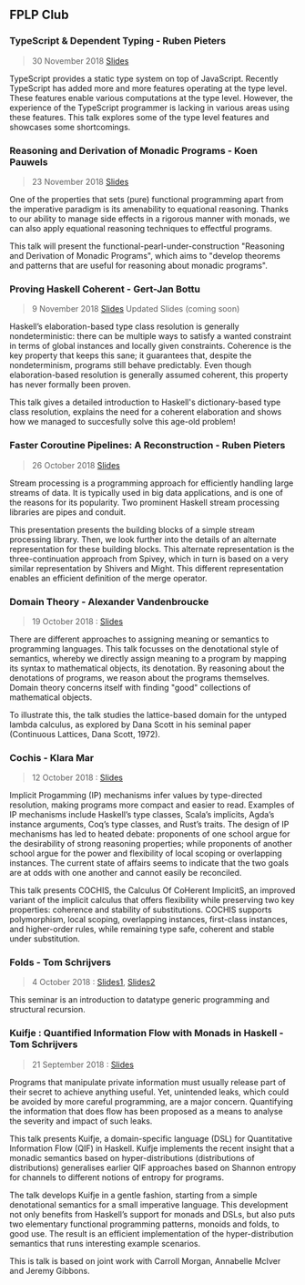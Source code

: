 ## FPLP Club

<!--- - - - - - - - - - - - - - - - - - - - - - - - - - - - - - - - - - - --->
### TypeScript & Dependent Typing - Ruben Pieters
> 30 November 2018 [Slides](slides/Typescript_Dependent_Typing.pdf)

TypeScript provides a static type system on top of JavaScript. Recently TypeScript has added more and more features operating at the type level. These features enable various computations at the type level. However, the experience of the TypeScript programmer is lacking in various areas using these features. This talk explores some of the type level features and showcases some shortcomings.

<!--- - - - - - - - - - - - - - - - - - - - - - - - - - - - - - - - - - - --->
### Reasoning and Derivation of Monadic Programs - Koen Pauwels
> 23 November 2018 [Slides](slides/monad-reasoning-slides.pdf)

One of the properties that sets (pure) functional programming apart from the imperative paradigm is its amenability to equational reasoning. Thanks to our ability to manage side effects in a rigorous manner with monads, we can also apply equational reasoning techniques to effectful programs.

This talk will present the functional-pearl-under-construction "Reasoning and Derivation of Monadic Programs", which aims to "develop theorems and patterns that are useful for reasoning about monadic programs". 

<!--- - - - - - - - - - - - - - - - - - - - - - - - - - - - - - - - - - - --->
### Proving Haskell Coherent - Gert-Jan Bottu
> 9 November 2018 [Slides](slides/haskell_coherence_v1.pdf) Updated Slides (coming soon)

Haskell’s elaboration-based type class resolution is generally nondeterministic: 
there can be multiple ways to satisfy a wanted constraint in terms of global 
instances and locally given constraints. Coherence is the key property that keeps
this sane; it guarantees that, despite the nondeterminism, programs still behave 
predictably. Even though elaboration-based resolution is generally assumed 
coherent, this property has never formally been proven.

This talk gives a detailed introduction to Haskell's dictionary-based type class 
resolution, explains the need for a coherent elaboration and shows how we managed 
to succesfully solve this age-old problem!


<!--- - - - - - - - - - - - - - - - - - - - - - - - - - - - - - - - - - - --->
### Faster Coroutine Pipelines: A Reconstruction - Ruben Pieters
> 26 October 2018 [Slides](slides/Faster_Coroutine_Pipelines_A_Reconstruction.pdf)

Stream processing is a programming approach for efficiently handling large streams of data. It is typically used in big data applications, and is one of the reasons for its popularity. Two prominent Haskell stream processing libraries are pipes and conduit.

This presentation presents the building blocks of a simple stream processing library. Then, we look further into the details of an alternate representation for these building blocks. This alternate representation is the three-continuation approach from Spivey, which in turn is based on a very similar representation by Shivers and Might. This different representation enables an efficient definition of the merge operator. 


<!--- - - - - - - - - - - - - - - - - - - - - - - - - - - - - - - - - - - --->
### Domain Theory - Alexander Vandenbroucke
> 19 October 2018 : [Slides](slides/domain_theory.pdf)

There are different approaches to assigning meaning or semantics to programming
languages. This talk focusses on the denotational style of semantics, whereby
we directly assign meaning to a program by mapping its syntax to mathematical
objects, its denotation. By reasoning about the denotations of programs, we
reason about the programs themselves. Domain theory concerns itself with
finding "good" collections of mathematical objects.

To illustrate this, the talk studies the lattice-based domain for the untyped
lambda calculus, as explored by Dana Scott in his seminal paper (Continuous
Lattices, Dana Scott, 1972).


<!--- - - - - - - - - - - - - - - - - - - - - - - - - - - - - - - - - - - --->
### Cochis - Klara Mar
> 12 October 2018 : [Slides](slides/cochis.pdf)

Implicit Progamming (IP) mechanisms infer values by type-directed resolution, 
making programs more compact and easier to read. Examples of IP mechanisms include 
Haskell’s type classes, Scala’s implicits, Agda’s instance arguments, Coq’s type 
classes, and Rust’s traits. The design of IP mechanisms has led to heated debate:
proponents of one school argue for the desirability of strong reasoning properties;
while proponents of another school argue for the power and flexibility of local 
scoping or overlapping instances. The current state of affairs seems to indicate 
that the two goals are at odds with one another and cannot easily be reconciled.

This talk presents COCHIS, the Calculus Of CoHerent ImplicitS, an improved variant
of the implicit calculus that offers flexibility while preserving two key properties:
coherence and stability of substitutions. COCHIS supports polymorphism, local 
scoping, overlapping instances, first-class instances, and higher-order rules, 
while remaining type safe, coherent and stable under substitution.


<!--- - - - - - - - - - - - - - - - - - - - - - - - - - - - - - - - - - - --->
### Folds - Tom Schrijvers
> 4 October 2018 : [Slides1](slides/universe_of_types.pdf), [Slides2](slides/bringing_functions_into_the_fold)

This seminar is an introduction to datatype generic programming and structural recursion.


<!--- - - - - - - - - - - - - - - - - - - - - - - - - - - - - - - - - - - --->
### Kuifje : Quantified Information Flow with Monads in Haskell - Tom Schrijvers
> 21 September 2018 : [Slides](slides/qif.pdf)

Programs that manipulate private information must usually release part of
their secret to achieve anything useful. Yet, unintended leaks, which could
be avoided by more careful programming, are a major concern. Quantifying
the information that does flow has been proposed as a means to analyse the
severity and impact of such leaks.

This talk presents Kuifje, a domain-specific language (DSL) for
Quantitative Information Flow (QIF) in Haskell. Kuifje implements the
recent insight that a monadic semantics based on hyper-distributions
(distributions of distributions) generalises earlier QIF approaches based
on Shannon entropy for channels to different notions of entropy for
programs.

The talk develops Kuifje in a gentle fashion, starting from a simple
denotational semantics for a small imperative language. This development
not only benefits from Haskell’s support for monads and DSLs, but also puts
two elementary functional programming patterns, monoids and folds, to good
use. The result is an efficient implementation of the hyper-distribution
semantics that runs interesting example scenarios.

This is talk is based on joint work with Carroll Morgan, Annabelle McIver
and Jeremy Gibbons.


